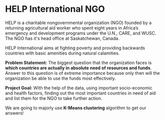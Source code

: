 # HELP International NGO
HELP is a charitable nongovernmental organization (NGO) founded by a returning agricultural aid worker who spent eight years in Africa’s emergency and development programs under the U.N., CARE, and WUSC. The NGO has it's head office at Saskatchewan, Canada.

HELP International aims at fighting poverty and providing backwards countries with basic amenities during natural calamities.

**Problem Statement:**
The biggest question that the organization faces is **which countries are actually in absolute need of resources and funds**. Answer to this question is of extreme importance because only then will the organization be able to use the funds most effectively.

**Project Goal:**
With the help of the data, using important socio-economic and health factors, finding out the most important countries in need of aid and list them for the NGO to take further action.

We are going to majorly use **K-Means clustering** algorithm to get our answers!
